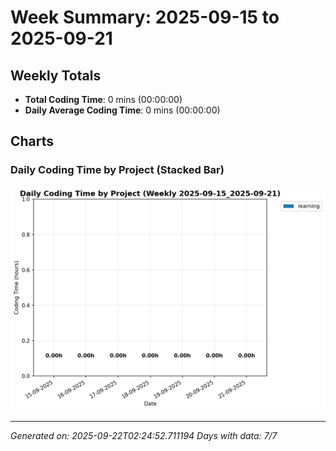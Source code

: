 # Week Summary: 2025-09-15 to 2025-09-21

## Weekly Totals
- **Total Coding Time**: 0 mins (00:00:00)
- **Daily Average Coding Time**: 0 mins (00:00:00)

## Charts

### Daily Coding Time by Project (Stacked Bar)
![Daily Coding Time by Project](/charts/daily_stacked_bar_weekly_2025-09-15_2025-09-21.png)

---
*Generated on: 2025-09-22T02:24:52.711194*
*Days with data: 7/7*
